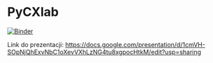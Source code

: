 # PyCXlab

[![Binder](https://mybinder.org/badge_logo.svg)](https://mybinder.org/v2/gh/Chimstaz/PyCXlab/master)

Link do prezentacji:
https://docs.google.com/presentation/d/1cmVH-SOpNjQhExvNbC1oXevVXhLzNG4tu8xgpocHtkM/edit?usp=sharing

